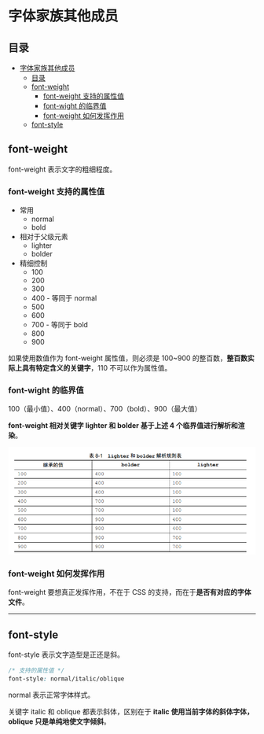 # 字体家族其他成员

## 目录

- [字体家族其他成员](#字体家族其他成员)
  - [目录](#目录)
  - [font-weight](#font-weight)
    - [font-weight 支持的属性值](#font-weight-支持的属性值)
    - [font-wight 的临界值](#font-wight-的临界值)
    - [font-weight 如何发挥作用](#font-weight-如何发挥作用)
  - [font-style](#font-style)

## font-weight

font-weight 表示文字的粗细程度。

### font-weight 支持的属性值

- 常用
  - normal
  - bold
- 相对于父级元素
  - lighter
  - bolder
- 精细控制
  - 100
  - 200
  - 300
  - 400 - 等同于 normal
  - 500
  - 600
  - 700 - 等同于 bold
  - 800
  - 900

如果使用数值作为 font-weight 属性值，则必须是 100~900 的整百数，**整百数实际上具有特定含义的关键字**，110 不可以作为属性值。

### font-wight 的临界值

100（最小值）、400（normal）、700（bold）、900（最大值）

**font-weight 相对关键字 lighter 和 bolder 基于上述 4 个临界值进行解析和渲染**。

![lighter 和 bolder 的解析规则](images/05-lighter%20和%20bolder%20的解析规则.png)

### font-weight 如何发挥作用

font-weight 要想真正发挥作用，不在于 CSS 的支持，而在于**是否有对应的字体文件**。

---

## font-style

font-style 表示文字造型是正还是斜。

```css
/* 支持的属性值 */
font-style: normal/italic/oblique
```

normal 表示正常字体样式。

关键字 italic 和 oblique 都表示斜体，区别在于 **italic 使用当前字体的斜体字体，oblique 只是单纯地使文字倾斜**。

